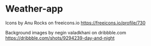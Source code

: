 # Weather-app

Icons by Anu Rocks on freeicons.io
https://freeicons.io/profile/730

Background images by negin valadkhani on dribbble.com
https://dribbble.com/shots/9294239-day-and-night
